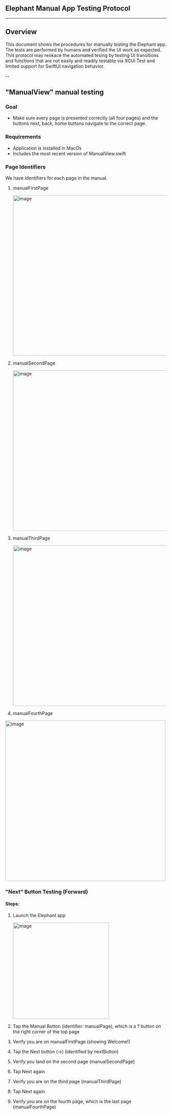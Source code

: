 ## Elephant Manual App Testing Protocol

---

## Overview
This document shows the procedures for manually testing the Elephant app. The tests are performed by humans and verified the UI work as expected. This protocol may reokace the automated tesing 
by testing UI transitions and functions that are not easily and readily testable via XCUI Test and limited support for SwiftUI navigation behavior.

--

## "ManualView" manual testing

### Goal
- Make sure every page is presented correctly (all four pages) and the buttons next, back, home buttons navigate to the correct page.

### Requirements
- Application is installed in MacOs
- Includes the most recent version of ManualView.swift




### Page Identifiers
We have identifiers for each page in the manual.

1. manualFirstPage
   
   <img width="500" alt="image" src="https://github.com/user-attachments/assets/30480a2d-9841-410f-bbcb-5cdfc0af299f" />

3. manualSecondPage
   
   <img width="500" alt="image" src="https://github.com/user-attachments/assets/cb1260ca-2ca7-4ffd-844a-a0699c6b1e1f" />

4. manualThirdPage
   
   <img width="500" alt="image" src="https://github.com/user-attachments/assets/0e880dde-9b09-455b-b9ad-9842785abe98" />

5. manualFourthPage
   
  <img width="500" alt="image" src="https://github.com/user-attachments/assets/daec1fbf-4056-46af-9040-cc7f01f49762" />

### "Next" Button Testing (Forward)

#### Steps:

1. Launch the Elephant app
   
   <img width="300" alt="image" src="https://github.com/user-attachments/assets/3bfe739d-9293-456c-97ee-cea21a656048" />

   
3. Tap the Manual Button (identifier: manualPage), which is a ? button on the right corner of the top page
4. Verify you are on manualFirstPage (showing Welcome!)
5. Tap the Next button (->) (identified by nextButton)
6. Verify you land on the second page (manualSecondPage)
7. Tap Next again
8. Verify you are on the third page (manualThirdPage)
9. Tap Next again
10. Verify you are on the fourth page, which is the last page (manualFourthPage)


